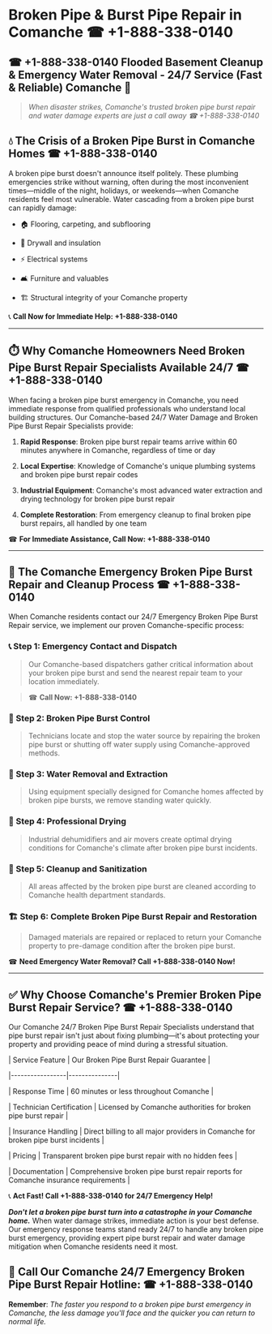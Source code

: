 # Broken Pipe & Burst Pipe Repair in Comanche ☎ +1-888-338-0140  
## ☎ +1-888-338-0140 Flooded Basement Cleanup & Emergency Water Removal - 24/7 Service (Fast & Reliable) Comanche 🚨  

> *When disaster strikes, Comanche's trusted broken pipe burst repair and water damage experts are just a call away ☎ +1-888-338-0140*  

## 💧 The Crisis of a Broken Pipe Burst in Comanche Homes ☎ +1-888-338-0140  

A broken pipe burst doesn't announce itself politely. These plumbing emergencies strike without warning, often during the most inconvenient times—middle of the night, holidays, or weekends—when Comanche residents feel most vulnerable. Water cascading from a broken pipe burst can rapidly damage:  

* 🏠 Flooring, carpeting, and subflooring  
* 🧱 Drywall and insulation  
* ⚡ Electrical systems  
* 🛋️ Furniture and valuables  
* 🏗️ Structural integrity of your Comanche property  

📞 **Call Now for Immediate Help: +1-888-338-0140**  

---  

## ⏱️ Why Comanche Homeowners Need Broken Pipe Burst Repair Specialists Available 24/7 ☎ +1-888-338-0140  

When facing a broken pipe burst emergency in Comanche, you need immediate response from qualified professionals who understand local building structures. Our Comanche-based 24/7 Water Damage and Broken Pipe Burst Repair Specialists provide:  

1. **Rapid Response**: Broken pipe burst repair teams arrive within 60 minutes anywhere in Comanche, regardless of time or day  
2. **Local Expertise**: Knowledge of Comanche's unique plumbing systems and broken pipe burst repair codes  
3. **Industrial Equipment**: Comanche's most advanced water extraction and drying technology for broken pipe burst repair  
4. **Complete Restoration**: From emergency cleanup to final broken pipe burst repairs, all handled by one team  

☎ **For Immediate Assistance, Call Now: +1-888-338-0140**  

---  

## 🔧 The Comanche Emergency Broken Pipe Burst Repair and Cleanup Process ☎ +1-888-338-0140  

When Comanche residents contact our 24/7 Emergency Broken Pipe Burst Repair service, we implement our proven Comanche-specific process:  

### 📞 Step 1: Emergency Contact and Dispatch  
> Our Comanche-based dispatchers gather critical information about your broken pipe burst and send the nearest repair team to your location immediately.  
> ☎ **Call Now: +1-888-338-0140**  

### 🚿 Step 2: Broken Pipe Burst Control  
> Technicians locate and stop the water source by repairing the broken pipe burst or shutting off water supply using Comanche-approved methods.  

### 🌊 Step 3: Water Removal and Extraction  
> Using equipment specially designed for Comanche homes affected by broken pipe bursts, we remove standing water quickly.  

### 💨 Step 4: Professional Drying  
> Industrial dehumidifiers and air movers create optimal drying conditions for Comanche's climate after broken pipe burst incidents.  

### 🧼 Step 5: Cleanup and Sanitization  
> All areas affected by the broken pipe burst are cleaned according to Comanche health department standards.  

### 🏗️ Step 6: Complete Broken Pipe Burst Repair and Restoration  
> Damaged materials are repaired or replaced to return your Comanche property to pre-damage condition after the broken pipe burst.  

☎ **Need Emergency Water Removal? Call +1-888-338-0140 Now!**  

---  

## ✅ Why Choose Comanche's Premier Broken Pipe Burst Repair Service? ☎ +1-888-338-0140  

Our Comanche 24/7 Broken Pipe Burst Repair Specialists understand that pipe burst repair isn't just about fixing plumbing—it's about protecting your property and providing peace of mind during a stressful situation.  

| Service Feature | Our Broken Pipe Burst Repair Guarantee |  
|-----------------|---------------|  
| Response Time | 60 minutes or less throughout Comanche |  
| Technician Certification | Licensed by Comanche authorities for broken pipe burst repair |  
| Insurance Handling | Direct billing to all major providers in Comanche for broken pipe burst incidents |  
| Pricing | Transparent broken pipe burst repair with no hidden fees |  
| Documentation | Comprehensive broken pipe burst repair reports for Comanche insurance requirements |  

📞 **Act Fast! Call +1-888-338-0140 for 24/7 Emergency Help!**  

***Don't let a broken pipe burst turn into a catastrophe in your Comanche home.*** When water damage strikes, immediate action is your best defense. Our emergency response teams stand ready 24/7 to handle any broken pipe burst emergency, providing expert pipe burst repair and water damage mitigation when Comanche residents need it most.  

## 📱 Call Our Comanche 24/7 Emergency Broken Pipe Burst Repair Hotline: ☎ +1-888-338-0140  

**Remember**: *The faster you respond to a broken pipe burst emergency in Comanche, the less damage you'll face and the quicker you can return to normal life.*